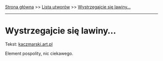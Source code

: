 [Strona główna](../index.md) >> [Lista utworów](../list.md) >> [Wystrzegajcie się lawiny…](658.md)

---

# Wystrzegajcie się lawiny…

Tekst: [kaczmarski.art.pl](https://www.kaczmarski.art.pl/tworczosc/wiersze/wystrzegajcie-sie-lawiny/)

Element pospolity, nic ciekawego.